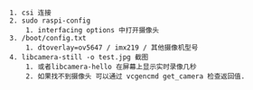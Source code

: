 	1. csi 连接
	2. sudo raspi-config 
		1. interfacing options 中打开摄像头
	3. /boot/config.txt 
		1. dtoverlay=ov5647 / imx219 / 其他摄像机型号
	4. libcamera-still -o test.jpg 截图
		1. 或者libcamera-hello 在屏幕上显示实时录像几秒
		2. 如果找不到摄像头 可以通过 vcgencmd get_camera 检查返回值.


